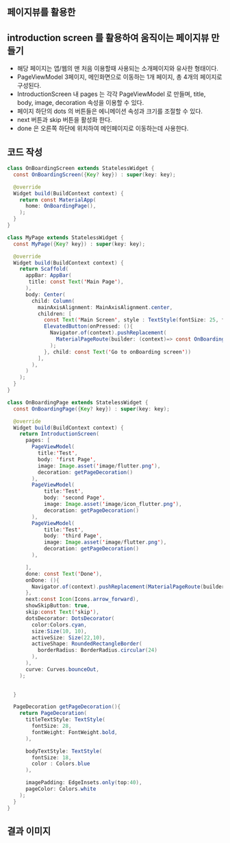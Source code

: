 ## 페이지뷰를 활용한 

## introduction screen 를 활용하여 움직이는 페이지뷰 만들기
- 해당 페이지는 앱/웹의 맨 처음 이용할때 사용되는 소개페이지와 유사한 형태이다.
- PageViewModel 3페이지, 메인화면으로 이동하는 1개 페이지, 총 4개의 페이지로 구성된다.
- IntroductionScreen 내 pages 는 각각 PageViewModel 로 만들며, title, body, image, decoration 속성을 이용할 수 있다.
- 페이지 하단의 dots 의 버튼들은 에니메이션 속성과 크기를 조절할 수 있다.
- next 버튼과 skip 버튼을 활성화 한다.
- done 은 오른쪽 하단에 위치하여 메인페이지로 이동하는데 사용한다.

## 코드 작성
```java
class OnBoardingScreen extends StatelessWidget {
  const OnBoardingScreen({Key? key}) : super(key: key);

  @override
  Widget build(BuildContext context) {
    return const MaterialApp(
      home: OnBoardingPage(),
    );
  }
}

class MyPage extends StatelessWidget {
  const MyPage({Key? key}) : super(key: key);

  @override
  Widget build(BuildContext context) {
    return Scaffold(
      appBar: AppBar(
       title: const Text('Main Page'),
      ),
      body: Center(
        child: Column(
          mainAxisAlignment: MainAxisAlignment.center,
          children: [
            const Text('Main Screen', style : TextStyle(fontSize: 25, fontWeight: FontWeight.bold)),
            ElevatedButton(onPressed: (){
              Navigator.of(context).pushReplacement(
                MaterialPageRoute(builder: (context)=> const OnBoardingPage())
              );
            }, child: const Text('Go to onBoarding screen'))
          ],
        ),
      )
    );
  }
}

class OnBoardingPage extends StatelessWidget {
  const OnBoardingPage({Key? key}) : super(key: key);

  @override
  Widget build(BuildContext context) {
    return IntroductionScreen(
      pages: [
        PageViewModel(
          title:'Test',
          body: 'first Page',
          image: Image.asset('image/flutter.png'),
          decoration: getPageDecoration()
        ),
        PageViewModel(
            title:'Test',
            body: 'second Page',
            image: Image.asset('image/icon_flutter.png'),
            decoration: getPageDecoration()
        ),
        PageViewModel(
            title:'Test',
            body: 'third Page',
            image: Image.asset('image/flutter.png'),
            decoration: getPageDecoration()
        ),

      ],
      done: const Text('Done'),
      onDone: (){
        Navigator.of(context).pushReplacement(MaterialPageRoute(builder: (context)=>const MyPage()));
      },
      next:const Icon(Icons.arrow_forward),
      showSkipButton: true,
      skip:const Text('skip'),
      dotsDecorator: DotsDecorator(
        color:Colors.cyan,
        size:Size(10, 10),
        activeSize: Size(22,10),
        activeShape: RoundedRectangleBorder(
          borderRadius: BorderRadius.circular(24)
        ),
      ),
      curve: Curves.bounceOut,
    );
    

  }

  PageDecoration getPageDecoration(){
    return PageDecoration(
      titleTextStyle: TextStyle(
        fontSize: 28,
        fontWeight: FontWeight.bold,
      ),

      bodyTextStyle: TextStyle(
        fontSize: 18,
        color : Colors.blue
      ),

      imagePadding: EdgeInsets.only(top:40),
      pageColor: Colors.white
    );
  }
}

```

## 결과 이미지

<img scr ="https://user-images.githubusercontent.com/71206860/190863973-f38aacdf-ce6e-4620-81d8-3ed440bb1bd2.png" />


